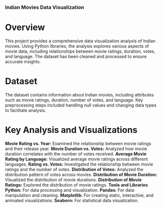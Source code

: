 ### Indian Movies Data Visualization
# Overview
This project provides a comprehensive data visualization analysis of Indian movies. Using Python libraries, the analysis explores various aspects of movie data, including relationships between movie ratings, duration, votes, and language. The dataset has been cleaned and processed to ensure accurate insights.

# Dataset
The dataset contains information about Indian movies, including attributes such as movie ratings, duration, number of votes, and language. Key preprocessing steps included handling null values and changing data types to facilitate analysis.

# Key Analysis and Visualizations
**Movie Rating vs. Year:** Examined the relationship between movie ratings and their release year.
**Movie Duration vs. Votes:** Analyzed how movie duration correlates with the number of votes received.
**Average Movie Rating by Language:** Visualized average movie ratings across different languages.
**Rating vs. Votes:** Investigated the relationship between movie ratings and the number of votes.
**Distribution of Votes:** Analyzed the distribution pattern of votes across movies.
**Distribution of Movie Duration:** Visualized the distribution of movie durations.
**Distribution of Movie Ratings:** Explored the distribution of movie ratings.
**Tools and Libraries**
**Python:** For data processing and visualization.
**Pandas:** For data manipulation and cleaning.
**Matplotlib:** For creating static, interactive, and animated visualizations.
**Seaborn:** For statistical data visualization.
